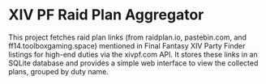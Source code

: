 # XIV PF Raid Plan Aggregator

This project fetches raid plan links (from raidplan.io, pastebin.com, and ff14.toolboxgaming.space) mentioned in Final Fantasy XIV Party Finder listings for high-end duties via the xivpf.com API. It stores these links in an SQLite database and provides a simple web interface to view the collected plans, grouped by duty name.

